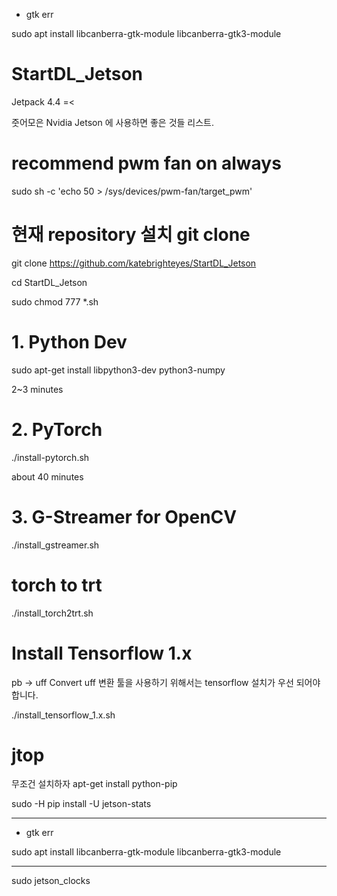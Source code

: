 

* gtk err

sudo apt install libcanberra-gtk-module libcanberra-gtk3-module





# StartDL_Jetson 

Jetpack 4.4 =<

줏어모은 Nvidia Jetson 에 사용하면 좋은 것들 리스트.

# recommend pwm fan on always

sudo sh -c 'echo 50 > /sys/devices/pwm-fan/target_pwm'

# 현재 repository 설치 git clone

git clone https://github.com/katebrighteyes/StartDL_Jetson

cd StartDL_Jetson

sudo chmod 777 *.sh

# 1. Python Dev

sudo apt-get install libpython3-dev python3-numpy

2~3 minutes


# 2. PyTorch

./install-pytorch.sh

about 40 minutes


# 3. G-Streamer for OpenCV

./install_gstreamer.sh

# torch to trt

./install_torch2trt.sh

# Install Tensorflow 1.x

pb -> uff Convert uff 변환 툴을 사용하기 위해서는 tensorflow 설치가 우선 되어야합니다.

./install_tensorflow_1.x.sh

# jtop

무조건 설치하자
apt-get install python-pip

sudo -H pip install -U jetson-stats

----------------------------------
* gtk err

sudo apt install libcanberra-gtk-module libcanberra-gtk3-module

----------------
sudo jetson_clocks
